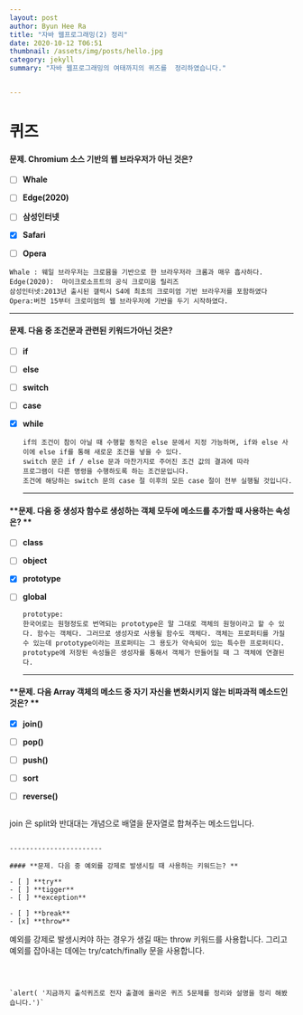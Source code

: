 ```yaml
---
layout: post
author: Byun Hee Ra 
title: "자바 웹프로그래밍(2) 정리"
date: 2020-10-12 T06:51
thumbnail: /assets/img/posts/hello.jpg
category: jekyll
summary: "자바 웹프로그래밍의 여태까지의 퀴즈를  정리하였습니다." 


---
```


# **퀴즈**

#### **문제. Chromium 소스 기반의 웹 브라우저가 아닌 것은?**

- [ ] **Whale**
- [ ] **Edge(2020)**
- [ ] **삼성인터넷**

- [x] **Safari**
- [ ] **Opera**

```
Whale : 웨일 브라우저는 크로뮴을 기반으로 한 브라우저라 크롬과 매우 흡사하다.
Edge(2020):  마이크로소프트의 공식 크로미움 릴리즈
삼성인터넷:2013년 출시된 갤럭시 S4에 최초의 크로미엄 기반 브라우저를 포함하였다
Opera:버전 15부터 크로미엄의 웹 브라우저에 기반을 두기 시작하였다.
```

--------

#### **문제. 다음 중 조건문과 관련된 키워드가아닌 것은?**

- [ ] **if**
- [ ] **else**
- [ ] **switch**

- [ ] **case**

- [x] **while**

  ```
  if의 조건이 참이 아닐 때 수행할 동작은 else 문에서 지정 가능하며, if와 else 사이에 else if를 통해 새로운 조건을 넣을 수 있다. 
  switch 문은 if / else 문과 마찬가지로 주어진 조건 값의 결과에 따라
  프로그램이 다른 명령을 수행하도록 하는 조건문입니다.
  조건에 해당하는 switch 문의 case 절 이후의 모든 case 절이 전부 실행될 것입니다.
  ```

  ----------

  

#### **문제. 다음 중 생성자 함수로 생성하는 객체 모두에 메소드를 추가할 때 사용하는 속성은? **

- [ ] **class**
- [ ] **object**
- [x] **prototype**

- [ ] **global**

  ```
  prototype:
  한국어로는 원형정도로 번역되는 prototype은 말 그대로 객체의 원형이라고 할 수 있다. 함수는 객체다. 그러므로 생성자로 사용될 함수도 객체다. 객체는 프로퍼티를 가질 수 있는데 prototype이라는 프로퍼티는 그 용도가 약속되어 있는 특수한 프로퍼티다. prototype에 저장된 속성들은 생성자를 통해서 객체가 만들어질 때 그 객체에 연결된다. 
  ```

  ---------

  

#### **문제. 다음 Array 객체의 메소드 중 자기 자신을 변화시키지 않는 비파과적 메소드인 것은? **

- [x] **join()**
- [ ] **pop()**
- [ ] **push()**

- [ ] **sort**
- [ ] **reverse()**

  ```
join 은 split와 반대대는 개념으로 배열을 문자열로 합쳐주는 메소드입니다.
  ```

-----------------------

#### **문제. 다음 중 예외를 강제로 발생시킬 때 사용하는 키워드는? **

- [ ] **try**
- [ ] **tigger**
- [ ] **exception**

- [ ] **break**
- [x] **throw**

```
예외를 강제로 발생시켜야 하는 경우가 생길 때는 throw 키워드를 사용합니다. 
그리고 예외를 잡아내는 데에는 try/catch/finally 문을 사용합니다.
```



`alert( '지금까지 출석퀴즈로 전자 출결에 올라온 퀴즈 5문제를 정리와 설명을 정리 해봤습니다.')`